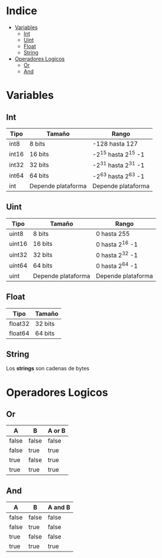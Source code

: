 # Indice
- [Variables](#variables)
  * [Int](#int)
  * [Uint](#uint)
  * [Float](#float)
  * [String](#string)
- [Operadores Logicos](#operadores-logicos)
  * [Or](#or)
  * [And](#and)


# Variables

## Int
|Tipo|Tamaño|Rango|
|----|------|-----|
|int8|8 bits|-128 hasta 127|
|int16|16 bits|-2<sup>15</sup> hasta 2<sup>15</sup> -1|
|int32|32 bits|-2<sup>31</sup> hasta 2<sup>31</sup> -1|
|int64|64 bits|-2<sup>63</sup> hasta 2<sup>63</sup> -1|
|int|Depende plataforma|Depende plataforma|


## Uint
|Tipo|Tamaño|Rango|
|----|------|-----|
|uint8|8 bits|0 hasta 255|
|uint16|16 bits|0 hasta 2<sup>16</sup> -1|
|uint32|32 bits|0 hasta 2<sup>32</sup> -1|
|uint64|64 bits|0 hasta 2<sup>64</sup> -1|
|uint|Depende plataforma|Depende plataforma|


## Float

|Tipo|Tamaño|
|----|------|
|float32|32 bits|
|float64|64 bits|

## String
Los **strings** son cadenas de bytes

# Operadores Logicos

## Or
|A|B|A or B|
|----|------|-----|
|false|false|false|
|false|true|true|
|true|false|true|
|true|true|true|

## And
|A|B|A and B|
|----|------|-----|
|false|false|false|
|false|true|false|
|true|false|false|
|true|true|true|